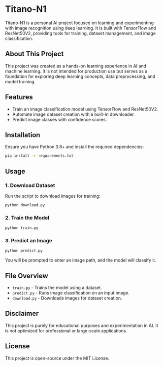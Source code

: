 # Titano-N1

Titano-N1 is a personal AI project focused on learning and experimenting with image recognition using deep learning. It is built with TensorFlow and ResNet50V2, providing tools for training, dataset management, and image classification.

## About This Project
This project was created as a hands-on learning experience in AI and machine learning. It is not intended for production use but serves as a foundation for exploring deep learning concepts, data preprocessing, and model training.

## Features
- Train an image classification model using TensorFlow and ResNet50V2.
- Automate image dataset creation with a built-in downloader.
- Predict image classes with confidence scores.

## Installation
Ensure you have Python 3.8+ and install the required dependencies:

```bash
pip install -r requirements.txt
```

## Usage

### **1. Download Dataset**
Run the script to download images for training:
```bash
python download.py
```

### **2. Train the Model**
```bash
python train.py
```

### **3. Predict an Image**
```bash
python predict.py
```
You will be prompted to enter an image path, and the model will classify it.

## File Overview
- `train.py` - Trains the model using a dataset.
- `predict.py` - Runs image classification on an input image.
- `download.py` - Downloads images for dataset creation.

## Disclaimer
This project is purely for educational purposes and experimentation in AI. It is not optimized for professional or large-scale applications.

## License
This project is open-source under the MIT License.
